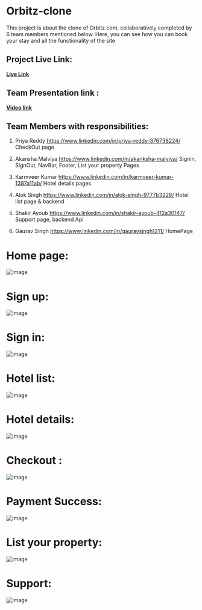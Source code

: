 # Orbitz-clone
This project is about the clone of Orbitz.com, collaboratively completed by 6 team members mentioned below. Here, you can see how you can book your stay and all the functionality of the site

## Project Live Link:
 <a href="https://gauravsinghh.github.io/Orbitz-clone/">**Live Link** </a>

## Team Presentation link : 
<a href="https://drive.google.com/file/d/1-8K42Dxpx2gp-FRQG3zRsdpCOrJ-PI7y/view?usp=sharing">**Video link** </a>

## Team Members with responsibilities:
1. Priya Reddy      https://www.linkedin.com/in/priya-reddy-376738224/ 
  CheckOut page
  
2. Akansha Malviya  https://www.linkedin.com/in/akanksha-malviya/
  Signin, SignOut, NavBar, Footer, List your property Pages
  
3. Karmveer Kumar   https://www.linkedin.com/in/karmveer-kumar-1387a11ab/
  Hotel details pages

4. Alok Singh       https://www.linkedin.com/in/alok-singh-9777b3228/
  Hotel list page & backend

5. Shakir Ayoub     https://www.linkedin.com/in/shakir-ayoub-412a30147/
    Support page, backend Api
    
6. Gaurav Singh     https://www.linkedin.com/in/gauravsingh1211/
  HomePage


# Home page:
![image](https://user-images.githubusercontent.com/101568403/185405411-ebe4ffc2-7aa8-4586-8155-9cee9d2a8117.png)

# Sign up:
![image](https://user-images.githubusercontent.com/101568403/185405678-701d65e6-4670-4b3e-a2d3-e82c4e49331b.png)

# Sign in:
![image](https://user-images.githubusercontent.com/101568403/185405617-f18d9d6d-84a5-43f4-bc75-2d7883852233.png)

# Hotel list:
![image](https://user-images.githubusercontent.com/101568403/185406103-ed820920-b366-4933-b23f-6eb33dde7653.png)

# Hotel details:
![image](https://user-images.githubusercontent.com/101568403/185406197-b82c3c75-7e6c-44f5-8a41-7183d248925d.png)

# Checkout :
![image](https://user-images.githubusercontent.com/101568403/185406324-e0fe1b60-40e5-454f-aaa8-4b1fdaf9f105.png)

# Payment Success:
![image](https://user-images.githubusercontent.com/101568403/185406476-8a3294fa-d299-4f92-9885-4fa112ee0457.png)

# List your property:
![image](https://user-images.githubusercontent.com/101568403/185405793-7b02f2fb-8db7-49e2-b4e4-9c10a42296a3.png)

# Support:
![image](https://user-images.githubusercontent.com/101568403/185405883-075aae91-48cf-4a59-94d1-1a0181471d2d.png)
